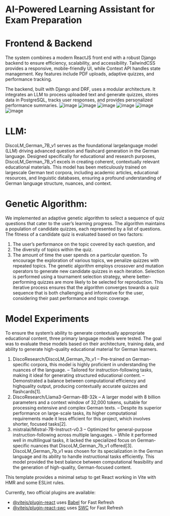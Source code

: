 # AI-Powered Learning Assistant for Exam Preparation

 # Frontend & Backend
The system combines a modern ReactJS front end with a robust Django backend to ensure efficiency, scalability, and accessibility. TailwindCSS provides a responsive, mobile-friendly UI, while Context API handles state management. Key features include PDF uploads, adaptive quizzes, and performance tracking.

The backend, built with Django and DRF, uses a modular architecture. It integrates an LLM to process uploaded text and generate quizzes, stores data in PostgreSQL, tracks user responses, and provides personalized performance summaries.
![image](https://github.com/user-attachments/assets/7b7758da-2aad-4218-854b-596f3d6e7116)
![image](https://github.com/user-attachments/assets/d7757355-fc1e-4672-af62-c1d27e3b27d4)
![image](https://github.com/user-attachments/assets/fee6986e-5bd9-48a9-a2ef-d984fa092c2d)
![image](https://github.com/user-attachments/assets/c49c6314-4033-4309-bf7c-85f371d1e3d7)
![image](https://github.com/user-attachments/assets/565ae6c3-a919-419c-a2d9-b8bcbe2059f3)
![image](https://github.com/user-attachments/assets/e00d67e0-6632-48e5-a122-9ff4e51f1453)







 # LLM: 
DiscoLM_German_7B_v1 serves as the foundational largelanguage
model (LLM) driving advanced question and flashcard generation in
the German language. Designed specifically for educational and research purposes,
DiscoLM_German_7B_v1 excels in creating coherent, contextually relevant
educational materials. This model has been meticulously trained on largescale
German text corpora, including academic articles, educational resources,
and linguistic databases, ensuring a profound understanding of German language
structure, nuances, and context.

# Genetic Algorithm: 
   We implemented an adaptive genetic algorithm
to select a sequence of quiz questions that cater to the user’s learning progress.
The algorithm maintains a population of candidate quizzes, each represented by
a list of questions. The fitness of a candidate quiz is evaluated based on two
factors:
1. The user’s performance on the topic covered by each question, and
2. The diversity of topics within the quiz.
3. The amount of time the user spends on a particular question.
To encourage the exploration of various topics, we penalize quizzes with
repeated topics. The genetic algorithm employs crossover and mutation operators
to generate new candidate quizzes in each iteration. Selection is performed using
a tournament selection strategy, where better-performing quizzes are more likely
to be selected for reproduction. This iterative process ensures that the algorithm
converges towards a quiz sequence that is both challenging and informative for
the user, considering their past performance and topic coverage.

# Model Experiments
To ensure the system’s ability to generate contextually appropriate educational
content, three primary language models were tested. The goal was to evaluate
these models based on their architecture, training data, and ability to generate
high-quality educational material for German learners.
1. DiscoResearch/DiscoLM_German_7b_v1
– Pre-trained on German-specific corpora, this model is highly proficient
in understanding the nuances of the language.
– Tailored for instruction-following tasks, making it ideal for generating
structured educational content.
– Demonstrated a balance between computational efficiency and highquality
output, producing contextually accurate quizzes and flashcards[1].
2. DiscoResearch/Llama3-German-8B-32k
– A larger model with 8 billion parameters and a context window of 32,000
tokens, suitable for processing extensive and complex German texts.
– Despite its superior performance on large-scale tasks, its higher computational
requirements made it less efficient for this project, which involves
shorter, focused tasks[2].
3. mistralai/Mistral-7B-Instruct-v0.3
– Optimized for general-purpose instruction-following across multiple languages.
– While it performed well in multilingual tasks, it lacked the specialized
focus on German-specific nuances that DiscoLM_German_7b_v1
offered[3].
DiscoLM_German_7b_v1 was chosen for its specialization in the German
language and its ability to handle instructional tasks efficiently. This model
provided the best balance between computational feasibility and the generation
of high-quality, German-focused content.

This template provides a minimal setup to get React working in Vite with HMR and some ESLint rules.

Currently, two official plugins are available:

- [@vitejs/plugin-react](https://github.com/vitejs/vite-plugin-react/blob/main/packages/plugin-react/README.md) uses [Babel](https://babeljs.io/) for Fast Refresh
- [@vitejs/plugin-react-swc](https://github.com/vitejs/vite-plugin-react-swc) uses [SWC](https://swc.rs/) for Fast Refresh
